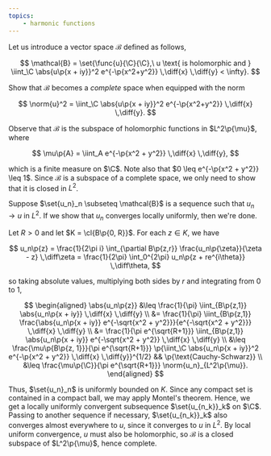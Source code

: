 ```yaml
---
topics:
    - harmonic functions
---
```


<problem>

Let us introduce a vector space $\mathcal{B}$ defined as follows,

$$
\mathcal{B} = \set{\func{u}{\C}{\C},\ u \text{ is holomorphic and } \iint_\C \abs{u\p{x + iy}}^2 e^{-\p{x^2+y^2}} \,\diff{x} \,\diff{y} < \infty}.
$$

Show that $\mathcal{B}$ becomes a _complete_ space when equipped with the norm

$$
\norm{u}^2 = \iint_\C \abs{u\p{x + iy}}^2 e^{-\p{x^2+y^2}} \,\diff{x} \,\diff{y}.
$$

</problem>

<solution>

Observe that $\mathcal{B}$ is the subspace of holomorphic functions in $L^2\p{\mu}$, where

$$
\mu\p{A} = \iint_A e^{-\p{x^2 + y^2}} \,\diff{x} \,\diff{y},
$$

which is a finite measure on $\C$. Note also that $0 \leq e^{-\p{x^2 + y^2}} \leq 1$. Since $\mathcal{B}$ is a subspace of a complete space, we only need to show that it is closed in $L^2$.

Suppose $\set{u_n}_n \subseteq \mathcal{B}$ is a sequence such that $u_n \to u$ in $L^2$. If we show that $u_n$ converges locally uniformly, then we're done.

Let $R > 0$ and let $K = \cl{B\p{0, R}}$. For each $z \in K$, we have

$$
u_n\p{z}
    = \frac{1}{2\pi i} \int_{\partial B\p{z,r}} \frac{u_n\p{\zeta}}{\zeta - z} \,\diff\zeta
    = \frac{1}{2\pi} \int_0^{2\pi} u_n\p{z + re^{i\theta}} \,\diff\theta,
$$

so taking absolute values, multiplying both sides by $r$ and integrating from $0$ to $1$,

$$
\begin{aligned}
    \abs{u_n\p{z}}
        &\leq \frac{1}{\pi} \iint_{B\p{z,1}} \abs{u_n\p{x + iy}} \,\diff{x} \,\diff{y} \\
        &= \frac{1}{\pi} \iint_{B\p{z,1}} \frac{\abs{u_n\p{x + iy}} e^{-\sqrt{x^2 + y^2}}}{e^{-\sqrt{x^2 + y^2}}} \,\diff{x} \,\diff{y} \\
        &= \frac{1}{\pi e^{\sqrt{R+1}}} \iint_{B\p{z,1}} \abs{u_n\p{x + iy}} e^{-\sqrt{x^2 + y^2}} \,\diff{x} \,\diff{y} \\
        &\leq \frac{\mu\p{B\p{z, 1}}}{\pi e^{\sqrt{R+1}}} \p{\iint_\C \abs{u_n\p{x + iy}}^2 e^{-\p{x^2 + y^2}} \,\diff{x} \,\diff{y}}^{1/2}
            && \p{\text{Cauchy-Schwarz}} \\
        &\leq \frac{\mu\p{\C}}{\pi e^{\sqrt{R+1}}} \norm{u_n}_{L^2\p{\mu}}.
\end{aligned}
$$

Thus, $\set{u_n}_n$ is uniformly bounded on $K$. Since any compact set is contained in a compact ball, we may apply Montel's theorem. Hence, we get a locally uniformly convergent subsequence $\set{u_{n_k}}_k$ on $\C$. Passing to another sequence if necessary, $\set{u_{n_k}}_k$ also converges almost everywhere to $u$, since it converges to $u$ in $L^2$. By local uniform convergence, $u$ must also be holomorphic, so $\mathcal{B}$ is a closed subspace of $L^2\p{\mu}$, hence complete.

</solution>
